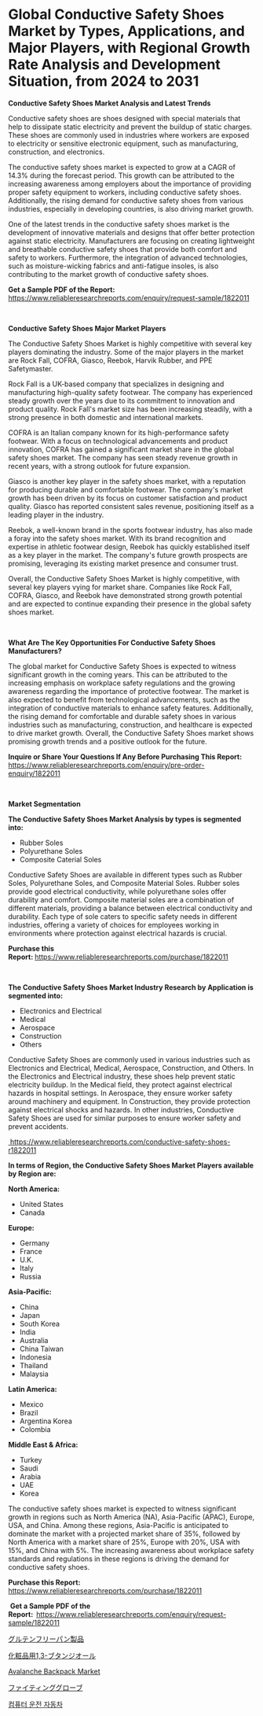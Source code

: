 <p><h1>Global Conductive Safety Shoes Market by Types, Applications, and Major Players, with Regional Growth Rate Analysis and Development Situation, from 2024 to 2031</h1></p><p><strong>Conductive Safety Shoes Market Analysis and Latest Trends</strong></p>
<p><p>Conductive safety shoes are shoes designed with special materials that help to dissipate static electricity and prevent the buildup of static charges. These shoes are commonly used in industries where workers are exposed to electricity or sensitive electronic equipment, such as manufacturing, construction, and electronics.</p><p>The conductive safety shoes market is expected to grow at a CAGR of 14.3% during the forecast period. This growth can be attributed to the increasing awareness among employers about the importance of providing proper safety equipment to workers, including conductive safety shoes. Additionally, the rising demand for conductive safety shoes from various industries, especially in developing countries, is also driving market growth.</p><p>One of the latest trends in the conductive safety shoes market is the development of innovative materials and designs that offer better protection against static electricity. Manufacturers are focusing on creating lightweight and breathable conductive safety shoes that provide both comfort and safety to workers. Furthermore, the integration of advanced technologies, such as moisture-wicking fabrics and anti-fatigue insoles, is also contributing to the market growth of conductive safety shoes.</p></p>
<p><strong>Get a Sample PDF of the Report:&nbsp;</strong> <a href="https://www.reliableresearchreports.com/enquiry/request-sample/1822011">https://www.reliableresearchreports.com/enquiry/request-sample/1822011</a></p>
<p>&nbsp;</p>
<p><strong>Conductive Safety Shoes Major Market Players</strong></p>
<p><p>The Conductive Safety Shoes Market is highly competitive with several key players dominating the industry. Some of the major players in the market are Rock Fall, COFRA, Giasco, Reebok, Harvik Rubber, and PPE Safetymaster.</p><p>Rock Fall is a UK-based company that specializes in designing and manufacturing high-quality safety footwear. The company has experienced steady growth over the years due to its commitment to innovation and product quality. Rock Fall's market size has been increasing steadily, with a strong presence in both domestic and international markets.</p><p>COFRA is an Italian company known for its high-performance safety footwear. With a focus on technological advancements and product innovation, COFRA has gained a significant market share in the global safety shoes market. The company has seen steady revenue growth in recent years, with a strong outlook for future expansion.</p><p>Giasco is another key player in the safety shoes market, with a reputation for producing durable and comfortable footwear. The company's market growth has been driven by its focus on customer satisfaction and product quality. Giasco has reported consistent sales revenue, positioning itself as a leading player in the industry.</p><p>Reebok, a well-known brand in the sports footwear industry, has also made a foray into the safety shoes market. With its brand recognition and expertise in athletic footwear design, Reebok has quickly established itself as a key player in the market. The company's future growth prospects are promising, leveraging its existing market presence and consumer trust.</p><p>Overall, the Conductive Safety Shoes Market is highly competitive, with several key players vying for market share. Companies like Rock Fall, COFRA, Giasco, and Reebok have demonstrated strong growth potential and are expected to continue expanding their presence in the global safety shoes market.</p></p>
<p>&nbsp;</p>
<p><strong>What Are The Key Opportunities For Conductive Safety Shoes Manufacturers?</strong></p>
<p><p>The global market for Conductive Safety Shoes is expected to witness significant growth in the coming years. This can be attributed to the increasing emphasis on workplace safety regulations and the growing awareness regarding the importance of protective footwear. The market is also expected to benefit from technological advancements, such as the integration of conductive materials to enhance safety features. Additionally, the rising demand for comfortable and durable safety shoes in various industries such as manufacturing, construction, and healthcare is expected to drive market growth. Overall, the Conductive Safety Shoes market shows promising growth trends and a positive outlook for the future.</p></p>
<p><strong>Inquire or Share Your Questions If Any Before Purchasing This Report:</strong> <a href="https://www.reliableresearchreports.com/enquiry/pre-order-enquiry/1822011">https://www.reliableresearchreports.com/enquiry/pre-order-enquiry/1822011</a></p>
<p>&nbsp;</p>
<p><strong>Market Segmentation</strong></p>
<p><strong>The Conductive Safety Shoes Market Analysis by types is segmented into:</strong></p>
<p><ul><li>Rubber Soles</li><li>Polyurethane Soles</li><li>Composite Caterial Soles</li></ul></p>
<p><p>Conductive Safety Shoes are available in different types such as Rubber Soles, Polyurethane Soles, and Composite Material Soles. Rubber soles provide good electrical conductivity, while polyurethane soles offer durability and comfort. Composite material soles are a combination of different materials, providing a balance between electrical conductivity and durability. Each type of sole caters to specific safety needs in different industries, offering a variety of choices for employees working in environments where protection against electrical hazards is crucial.</p></p>
<p><strong>Purchase this Report:&nbsp;</strong><a href="https://www.reliableresearchreports.com/purchase/1822011">https://www.reliableresearchreports.com/purchase/1822011</a></p>
<p>&nbsp;</p>
<p><strong>The Conductive Safety Shoes Market Industry Research by Application is segmented into:</strong></p>
<p><ul><li>Electronics and Electrical</li><li>Medical</li><li>Aerospace</li><li>Construction</li><li>Others</li></ul></p>
<p><p>Conductive Safety Shoes are commonly used in various industries such as Electronics and Electrical, Medical, Aerospace, Construction, and Others. In the Electronics and Electrical industry, these shoes help prevent static electricity buildup. In the Medical field, they protect against electrical hazards in hospital settings. In Aerospace, they ensure worker safety around machinery and equipment. In Construction, they provide protection against electrical shocks and hazards. In other industries, Conductive Safety Shoes are used for similar purposes to ensure worker safety and prevent accidents.</p></p>
<p><a href="https://www.reliableresearchreports.com/conductive-safety-shoes-r1822011">&nbsp;https://www.reliableresearchreports.com/conductive-safety-shoes-r1822011</a></p>
<p><strong>In terms of Region, the Conductive Safety Shoes Market Players available by Region are:</strong></p>
<p>
    <p> <strong> North America: </strong>
        <ul>
            <li>United States</li>
            <li>Canada</li>
        </ul>
        </p> 
    <p> <strong> Europe: </strong>
        <ul>
            <li>Germany</li>
            <li>France</li>
            <li>U.K.</li>
            <li>Italy</li>
            <li>Russia</li>
        </ul>
        </p> 
    <p> <strong> Asia-Pacific: </strong>
        <ul>
            <li>China</li>
            <li>Japan</li>
            <li>South Korea</li>
            <li>India</li>
            <li>Australia</li>
            <li>China Taiwan</li>
            <li>Indonesia</li>
            <li>Thailand</li>
            <li>Malaysia</li>
        </ul>
        </p> 
    <p> <strong> Latin America: </strong>
        <ul>
            <li>Mexico</li>
            <li>Brazil</li>
            <li>Argentina Korea</li>
            <li>Colombia</li>
        </ul>
        </p> 
    <p> <strong> Middle East & Africa: </strong>
        <ul>
            <li>Turkey</li>
            <li>Saudi</li>
            <li>Arabia</li>
            <li>UAE</li>
            <li>Korea</li>
        </ul>
    </p>
    </p>
<p><p>The conductive safety shoes market is expected to witness significant growth in regions such as North America (NA), Asia-Pacific (APAC), Europe, USA, and China. Among these regions, Asia-Pacific is anticipated to dominate the market with a projected market share of 35%, followed by North America with a market share of 25%, Europe with 20%, USA with 15%, and China with 5%. The increasing awareness about workplace safety standards and regulations in these regions is driving the demand for conductive safety shoes.</p></p>
<p><strong>Purchase this Report: </strong><a href="https://www.reliableresearchreports.com/purchase/1822011">https://www.reliableresearchreports.com/purchase/1822011</a></p>
<p>&nbsp;<strong>Get a Sample PDF of the Report:&nbsp;&nbsp;</strong><a href="https://www.reliableresearchreports.com/enquiry/request-sample/1822011">https://www.reliableresearchreports.com/enquiry/request-sample/1822011</a></p>
<p><strong></strong></p>
<p><p><a href="https://medium.com/@attyourniture/%E3%82%B0%E3%83%AB%E3%83%86%E3%83%B3%E3%83%95%E3%83%AA%E3%83%BC%E3%83%91%E3%83%B3%E8%A3%BD%E5%93%81%E5%B8%82%E5%A0%B4%E3%81%AE%E8%A6%8F%E6%A8%A1%E3%81%AF-%E5%B9%B4%E5%B9%B3%E5%9D%87%E6%88%90%E9%95%B7%E7%8E%87-%E3%81%A7%E6%88%90%E9%95%B7%E3%81%97%E3%81%A6%E3%81%8A%E3%82%8A-%E3%81%93%E3%81%AE%E3%83%AC%E3%83%9D%E3%83%BC%E3%83%88%E3%81%AF%E5%B8%82%E5%A0%B4%E3%82%BB%E3%82%B0%E3%83%A1%E3%83%B3%E3%83%86%E3%83%BC%E3%82%B7%E3%83%A7%E3%83%B3-%E6%88%90%E9%95%B7-%E3%81%8A%E3%82%88%E3%81%B32024%E5%B9%B4%E3%81%8B%E3%82%892031%E5%B9%B4%E3%81%BE%E3%81%A7%E3%81%AE%E4%BA%88%E6%B8%AC%E3%81%AB%E9%96%A2%E3%81%99%E3%82%8B%E5%88%86%E6%9E%90%E3%82%92%E3%82%AB%E3%83%90%E3%83%BC%E3%81%97%E3%81%A6%E3%81%84%E3%81%BE%E3%81%99-70c987d0d193">グルテンフリーパン製品</a></p><p><a href="https://github.com/FredaJerde/Market-Research-Report-List-1/blob/main/7603951141055.md">化粧品用1,3-ブタンジオール</a></p><p><a href="https://github.com/theanastasiyah/Market-Research-Report-List-1/blob/main/avalanche-backpack-market.md">Avalanche Backpack Market</a></p><p><a href="https://medium.com/@arimuller2009/%E3%83%95%E3%82%A1%E3%82%A4%E3%83%86%E3%82%A3%E3%83%B3%E3%82%B0%E3%82%B0%E3%83%AD%E3%83%BC%E3%83%96%E3%81%AE%E5%B8%82%E5%A0%B4%E8%AA%BF%E6%9F%BB%E3%83%AC%E3%83%9D%E3%83%BC%E3%83%88%E3%81%AB%E3%81%AF-2024%E5%B9%B4%E3%81%8B%E3%82%892031%E5%B9%B4%E3%81%BE%E3%81%A7%E3%81%AE-%E3%81%AEcagr%E4%BA%88%E6%B8%AC%E3%81%AB%E3%82%88%E3%82%8B%E5%B8%82%E5%A0%B4%E8%A6%8F%E6%A8%A1-%E3%82%B7%E3%82%A7%E3%82%A2-%E6%88%90%E9%95%B7%E7%8E%87%E3%81%AE%E5%88%86%E6%9E%90%E3%81%8C%E5%90%AB%E3%81%BE%E3%82%8C%E3%81%A6%E3%81%84%E3%81%BE%E3%81%99-280344a81c94">ファイティンググローブ</a></p><p><a href="https://github.com/Marcosoenrt565736/Market-Research-Report-List-1/blob/main/3909932148944.md">컴퓨터 운전 자동차</a></p></p>